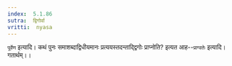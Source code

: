 ```yaml
---
index:  5.1.86
sutra:  द्विगोर्वा
vritti:  nyasa
---
```


`पूर्वेण` इत्यादि। कथं पुनः समाशब्दाद्विधीयमानः प्रत्ययस्तदन्ताद्द्विगोः प्राप्नोति? इत्यत आह--`प्राग्वतेः` इत्यादि। गतार्थम्।।

